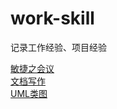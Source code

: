 # work-skill
记录工作经验、项目经验

[敏捷之会议](https://github.com/BrushXiaoMinGuo/work-skill/blob/master/%E6%95%8F%E6%8D%B7%E4%B9%8B%E5%9B%9B%E7%A7%8D%E4%BC%9A%E8%AE%AE.md)               
[文档写作](https://github.com/BrushXiaoMinGuo/work-skill/blob/master/%E6%96%87%E6%A1%A3%E5%86%99%E4%BD%9C.md)     
[UML类图](https://github.com/BrushXiaoMinGuo/work-skill/blob/master/UML.md)
